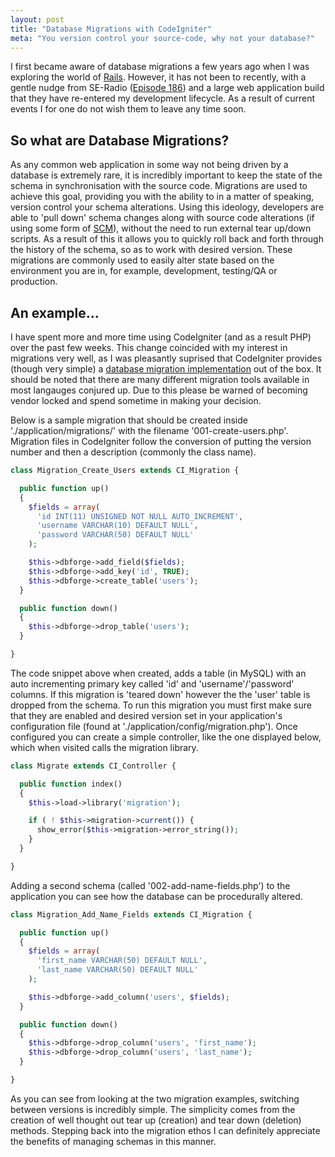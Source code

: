 ```yaml
---
layout: post
title: "Database Migrations with CodeIgniter"
meta: "You version control your source-code, why not your database?"
---
```


I first became aware of database migrations a few years ago when I was exploring the world of [Rails](http://rubyonrails.org/).
However, it has not been to recently, with a gentle nudge from SE-Radio ([Episode 186](http://www.se-radio.net/2012/06/episode-186-martin-fowler-and-pramod-sadalage-on-agile-database-development/)) and a large web application build that they have re-entered my development lifecycle.
As a result of current events I for one do not wish them to leave any time soon.
<!--more-->

## So what are Database Migrations?

As any common web application in some way not being driven by a database is extremely rare, it is incredibly important to keep the state of the schema in synchronisation with the source code.
Migrations are used to achieve this goal, providing you with the ability to in a matter of speaking, version control your schema alterations.
Using this ideology, developers are able to 'pull down' schema changes along with source code alterations (if using some form of [SCM](http://en.wikipedia.org/wiki/Source_Control_Management)), without the need to run external tear up/down scripts.
As a result of this it allows you to quickly roll back and forth through the history of the schema, so as to work with desired version.
These migrations are commonly used to easily alter state based on the environment you are in, for example, development, testing/QA or production.

## An example...

I have spent more and more time using CodeIgniter (and as a result PHP) over the past few weeks.
This change coincided with my interest in migrations very well, as I was pleasantly suprised that CodeIgniter provides (though very simple) a [database migration implementation](http://codeigniter.com/user_guide/libraries/migration.html) out of the box.
It should be noted that there are many different migration tools available in most langauges conjured up.
Due to this please be warned of becoming vendor locked and spend sometime in making your decision.

Below is a sample migration that should be created inside './application/migrations/' with the filename '001-create-users.php'.
Migration files in CodeIgniter follow the conversion of putting the version number and then a description (commonly the class name).

```php
class Migration_Create_Users extends CI_Migration {

  public function up()
  {
    $fields = array(
      'id INT(11) UNSIGNED NOT NULL AUTO_INCREMENT',
      'username VARCHAR(10) DEFAULT NULL',
      'password VARCHAR(50) DEFAULT NULL'
    );

    $this->dbforge->add_field($fields);
    $this->dbforge->add_key('id', TRUE);
    $this->dbforge->create_table('users');
  }

  public function down()
  {
    $this->dbforge->drop_table('users');
  }

}
```

The code snippet above when created, adds a table (in MySQL) with an auto incrementing primary key called 'id' and 'username'/'password' columns.
If this migration is 'teared down' however the the 'user' table is dropped from the schema.
To run this migration you must first make sure that they are enabled and desired version set in your application's configuration file (found at './application/config/migration.php').
Once configured you can create a simple controller, like the one displayed below, which when visited calls the migration library.

```php
class Migrate extends CI_Controller {

  public function index()
  {
    $this->load->library('migration');

    if ( ! $this->migration->current()) {
      show_error($this->migration->error_string());
    }
  }

}
```

Adding a second schema (called '002-add-name-fields.php') to the application you can see how the database can be procedurally altered.

```php
class Migration_Add_Name_Fields extends CI_Migration {

  public function up()
  {
    $fields = array(
      'first_name VARCHAR(50) DEFAULT NULL',
      'last_name VARCHAR(50) DEFAULT NULL'
    );

    $this->dbforge->add_column('users', $fields);
  }

  public function down()
  {
    $this->dbforge->drop_column('users', 'first_name');
    $this->dbforge->drop_column('users', 'last_name');
  }

}
```

As you can see from looking at the two migration examples, switching between versions is incredibly simple.
The simplicity comes from the creation of well thought out tear up (creation) and tear down (deletion) methods.
Stepping back into the migration ethos I can definitely appreciate the benefits of managing schemas in this manner.
